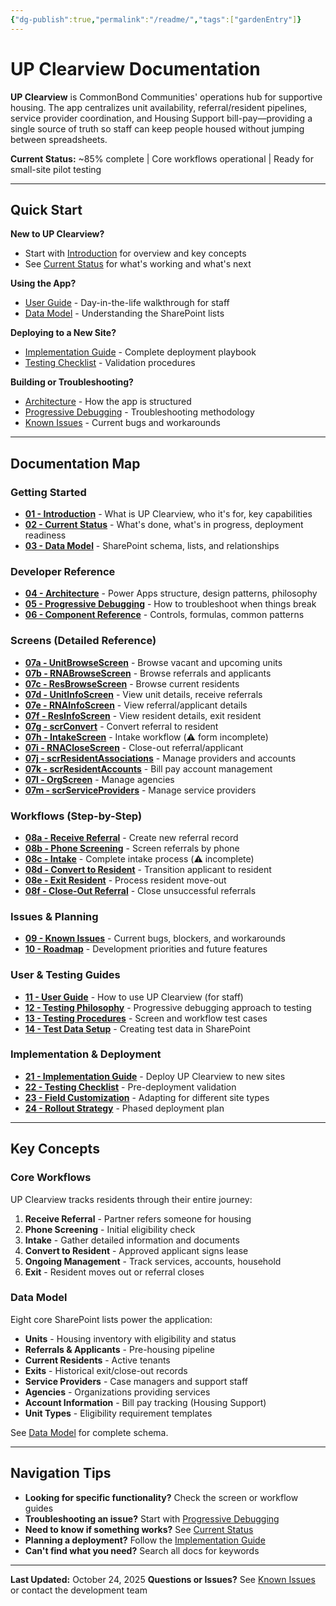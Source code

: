 ```yaml
---
{"dg-publish":true,"permalink":"/readme/","tags":["gardenEntry"]}
---
```


# UP Clearview Documentation

**UP Clearview** is CommonBond Communities' operations hub for supportive housing. The app centralizes unit availability, referral/resident pipelines, service provider coordination, and Housing Support bill-pay—providing a single source of truth so staff can keep people housed without jumping between spreadsheets.

**Current Status:** ~85% complete | Core workflows operational | Ready for small-site pilot testing

---

## Quick Start

**New to UP Clearview?**
- Start with [Introduction](01-Introduction.md) for overview and key concepts
- See [Current Status](02-Current-Status.md) for what's working and what's next

**Using the App?**
- [User Guide](11-User-Guide.md) - Day-in-the-life walkthrough for staff
- [Data Model](03-Data-Model.md) - Understanding the SharePoint lists

**Deploying to a New Site?**
- [Implementation Guide](21-Implementation-Guide.md) - Complete deployment playbook
- [Testing Checklist](22-Testing-Checklist.md) - Validation procedures

**Building or Troubleshooting?**
- [Architecture](04-Architecture.md) - How the app is structured
- [Progressive Debugging](05-Progressive-Debugging.md) - Troubleshooting methodology
- [Known Issues](09-Known-Issues.md) - Current bugs and workarounds

---

## Documentation Map

### Getting Started
- **[01 - Introduction](01-Introduction.md)** - What is UP Clearview, who it's for, key capabilities
- **[02 - Current Status](02-Current-Status.md)** - What's done, what's in progress, deployment readiness
- **[03 - Data Model](03-Data-Model.md)** - SharePoint schema, lists, and relationships

### Developer Reference
- **[04 - Architecture](04-Architecture.md)** - Power Apps structure, design patterns, philosophy
- **[05 - Progressive Debugging](05-Progressive-Debugging.md)** - How to troubleshoot when things break
- **[06 - Component Reference](06-Component-Reference.md)** - Controls, formulas, common patterns

### Screens (Detailed Reference)
- **[07a - UnitBrowseScreen](screens/07a-UnitBrowseScreen.md)** - Browse vacant and upcoming units
- **[07b - RNABrowseScreen](screens/07b-RNABrowseScreen.md)** - Browse referrals and applicants
- **[07c - ResBrowseScreen](screens/07c-ResBrowseScreen.md)** - Browse current residents
- **[07d - UnitInfoScreen](screens/07d-UnitInfoScreen.md)** - View unit details, receive referrals
- **[07e - RNAInfoScreen](screens/07e-RNAInfoScreen.md)** - View referral/applicant details
- **[07f - ResInfoScreen](screens/07f-ResInfoScreen.md)** - View resident details, exit resident
- **[07g - scrConvert](screens/07g-scrConvert.md)** - Convert referral to resident
- **[07h - IntakeScreen](screens/07h-IntakeScreen.md)** - Intake workflow (⚠️ form incomplete)
- **[07i - RNACloseScreen](screens/07i-RNACloseScreen.md)** - Close-out referral/applicant
- **[07j - scrResidentAssociations](screens/07j-scrResidentAssociations.md)** - Manage providers and accounts
- **[07k - scrResidentAccounts](screens/07k-scrResidentAccounts.md)** - Bill pay account management
- **[07l - OrgScreen](screens/07l-OrgScreen.md)** - Manage agencies
- **[07m - scrServiceProviders](screens/07m-scrServiceProviders.md)** - Manage service providers

### Workflows (Step-by-Step)
- **[08a - Receive Referral](workflows/08a-Receive-Referral.md)** - Create new referral record
- **[08b - Phone Screening](workflows/08b-Phone-Screening.md)** - Screen referrals by phone
- **[08c - Intake](workflows/08c-Intake.md)** - Complete intake process (⚠️ incomplete)
- **[08d - Convert to Resident](workflows/08d-Convert-to-Resident.md)** - Transition applicant to resident
- **[08e - Exit Resident](workflows/08e-Exit-Resident.md)** - Process resident move-out
- **[08f - Close-Out Referral](workflows/08f-Close-Out-Referral.md)** - Close unsuccessful referrals

### Issues & Planning
- **[09 - Known Issues](09-Known-Issues.md)** - Current bugs, blockers, and workarounds
- **[10 - Roadmap](10-Roadmap.md)** - Development priorities and future features

### User & Testing Guides
- **[11 - User Guide](11-User-Guide.md)** - How to use UP Clearview (for staff)
- **[12 - Testing Philosophy](12-Testing-Philosophy.md)** - Progressive debugging approach to testing
- **[13 - Testing Procedures](13-Testing-Procedures.md)** - Screen and workflow test cases
- **[14 - Test Data Setup](14-Test-Data-Setup.md)** - Creating test data in SharePoint

### Implementation & Deployment
- **[21 - Implementation Guide](21-Implementation-Guide.md)** - Deploy UP Clearview to new sites
- **[22 - Testing Checklist](22-Testing-Checklist.md)** - Pre-deployment validation
- **[23 - Field Customization](23-Field-Customization.md)** - Adapting for different site types
- **[24 - Rollout Strategy](24-Rollout-Strategy.md)** - Phased deployment plan

---

## Key Concepts

### Core Workflows
UP Clearview tracks residents through their entire journey:
1. **Receive Referral** - Partner refers someone for housing
2. **Phone Screening** - Initial eligibility check
3. **Intake** - Gather detailed information and documents
4. **Convert to Resident** - Approved applicant signs lease
5. **Ongoing Management** - Track services, accounts, household
6. **Exit** - Resident moves out or referral closes

### Data Model
Eight core SharePoint lists power the application:
- **Units** - Housing inventory with eligibility and status
- **Referrals & Applicants** - Pre-housing pipeline
- **Current Residents** - Active tenants
- **Exits** - Historical exit/close-out records
- **Service Providers** - Case managers and support staff
- **Agencies** - Organizations providing services
- **Account Information** - Bill pay tracking (Housing Support)
- **Unit Types** - Eligibility requirement templates

See [Data Model](03-Data-Model.md) for complete schema.

---

## Navigation Tips

- **Looking for specific functionality?** Check the screen or workflow guides
- **Troubleshooting an issue?** Start with [Progressive Debugging](05-Progressive-Debugging.md)
- **Need to know if something works?** See [Current Status](02-Current-Status.md)
- **Planning a deployment?** Follow the [Implementation Guide](21-Implementation-Guide.md)
- **Can't find what you need?** Search all docs for keywords

---

**Last Updated:** October 24, 2025
**Questions or Issues?** See [Known Issues](09-Known-Issues.md) or contact the development team
